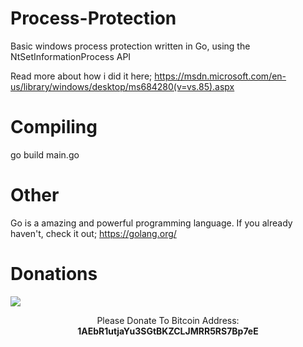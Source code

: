 # Process-Protection
Basic windows process protection written in Go, using the NtSetInformationProcess API

Read more about how i did it here; https://msdn.microsoft.com/en-us/library/windows/desktop/ms684280(v=vs.85).aspx

# Compiling
  go build main.go

# Other
Go is a amazing and powerful programming language. If you already haven't, check it out; https://golang.org/

# Donations
<img src="https://blockchain.info/Resources/buttons/donate_64.png"/>
<p align="center">Please Donate To Bitcoin Address: <b>1AEbR1utjaYu3SGtBKZCLJMRR5RS7Bp7eE</b></p>
